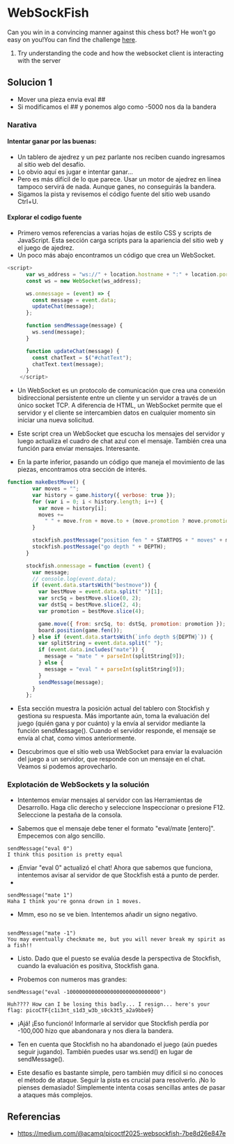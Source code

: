 # WebSockFish

Can you win in a convincing manner against this chess bot? He won't go easy on you!You can find the challenge [here](http://verbal-sleep.picoctf.net:61344/).

1. Try understanding the code and how the websocket client is interacting with the server

## Solucion 1

- Mover una pieza envia eval ##
- Si modificamos el ## y ponemos algo como -5000 nos da la bandera

### Narativa

#### Intentar ganar por las buenas:
 - Un tablero de ajedrez y un pez parlante nos reciben cuando ingresamos al sitio web del desafío.
 - Lo obvio aquí es jugar e intentar ganar…
 - Pero es más difícil de lo que parece. Usar un motor de ajedrez en línea tampoco servirá de nada. Aunque ganes, no conseguirás la bandera.
 - Sigamos la pista y revisemos el código fuente del sitio web usando Ctrl+U.

#### Explorar el codigo fuente
- Primero vemos referencias a varias hojas de estilo CSS y scripts de JavaScript. Esta sección carga scripts para la apariencia del sitio web y el juego de ajedrez.
- Un poco más abajo encontramos un código que crea un WebSocket.

```javascript
<script>
      var ws_address = "ws://" + location.hostname + ":" + location.port + "/ws/";
      const ws = new WebSocket(ws_address);

      ws.onmessage = (event) => {
        const message = event.data;
        updateChat(message);
      };

      function sendMessage(message) {
        ws.send(message);
      }

      function updateChat(message) {
        const chatText = $("#chatText");
        chatText.text(message);
      }
    </script>

```
- Un WebSocket es un protocolo de comunicación que crea una conexión bidireccional persistente entre un cliente y un servidor a través de un único socket TCP. A diferencia de HTML, un WebSocket permite que el servidor y el cliente se intercambien datos en cualquier momento sin iniciar una nueva solicitud.

- Este script crea un WebSocket que escucha los mensajes del servidor y luego actualiza el cuadro de chat azul con el mensaje. También crea una función para enviar mensajes. Interesante.

- En la parte inferior, pasando un código que maneja el movimiento de las piezas, encontramos otra sección de interés.

```javascript
function makeBestMove() {
        var moves = "";
        var history = game.history({ verbose: true });
        for (var i = 0; i < history.length; i++) {
          var move = history[i];
          moves +=
            " " + move.from + move.to + (move.promotion ? move.promotion : "");
        }

        stockfish.postMessage("position fen " + STARTPOS + " moves" + moves);
        stockfish.postMessage("go depth " + DEPTH);
      }

      stockfish.onmessage = function (event) {
        var message;
        // console.log(event.data);
        if (event.data.startsWith("bestmove")) {
          var bestMove = event.data.split(" ")[1];
          var srcSq = bestMove.slice(0, 2);
          var dstSq = bestMove.slice(2, 4);
          var promotion = bestMove.slice(4);

          game.move({ from: srcSq, to: dstSq, promotion: promotion });
          board.position(game.fen());
        } else if (event.data.startsWith(`info depth ${DEPTH}`)) {
          var splitString = event.data.split(" ");
          if (event.data.includes("mate")) {
            message = "mate " + parseInt(splitString[9]);
          } else {
            message = "eval " + parseInt(splitString[9]);
          }
          sendMessage(message);
        }
      };
```

- Esta sección muestra la posición actual del tablero con Stockfish y gestiona su respuesta. Más importante aún, toma la evaluación del juego (quién gana y por cuánto) y la envía al servidor mediante la función sendMessage(). Cuando el servidor responde, el mensaje se envía al chat, como vimos anteriormente.

- Descubrimos que el sitio web usa WebSocket para enviar la evaluación del juego a un servidor, que responde con un mensaje en el chat. Veamos si podemos aprovecharlo.

### Explotación de WebSockets y la solución

- Intentemos enviar mensajes al servidor con las Herramientas de Desarrollo. Haga clic derecho y seleccione Inspeccionar o presione F12. Seleccione la pestaña de la consola.

- Sabemos que el mensaje debe tener el formato "eval/mate [entero]". Empecemos con algo sencillo.
```
sendMessage("eval 0")
I think this position is pretty equal

```
- ¡Enviar "eval 0" actualizó el chat! Ahora que sabemos que funciona, intentemos avisar al servidor de que Stockfish está a punto de perder.
- 
```
sendMessage("mate 1")
Haha I think you're gonna drown in 1 moves.
```
- Mmm, eso no se ve bien. Intentemos añadir un signo negativo.

```
 
sendMessage("mate -1")
You may eventually checkmate me, but you will never break my spirit as a fish!!

```
- Listo. Dado que el puesto se evalúa desde la perspectiva de Stockfish, cuando la evaluación es positiva, Stockfish gana.

- Probemos con numeros mas grandes:
```
sendMessage("eval -100000000000000000000000000000")

Huh???? How can I be losing this badly... I resign... here's your flag: picoCTF{c1i3nt_s1d3_w3b_s0ck3t5_a2a9bbe9}
```


- ¡Ajá! ¡Eso funcionó! Informarle al servidor que Stockfish perdía por -100,000 hizo que abandonara y nos diera la bandera.

- Ten en cuenta que Stockfish no ha abandonado el juego (aún puedes seguir jugando). También puedes usar ws.send() en lugar de sendMessage().

- Este desafío es bastante simple, pero también muy difícil si no conoces el método de ataque. Seguir la pista es crucial para resolverlo. ¡No lo pienses demasiado! Simplemente intenta cosas sencillas antes de pasar a ataques más complejos.
## Referencias
- https://medium.com/@acamq/picoctf2025-websockfish-7be8d26e847e